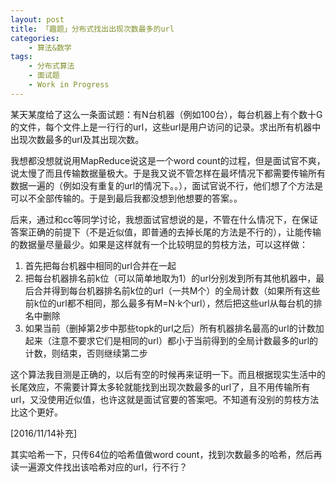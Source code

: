 ```yaml
---
layout: post
title: 「趣题」分布式找出出现次数最多的url
categories:
    - 算法&数学
tags:
    - 分布式算法
    - 面试题
    - Work in Progress
---
```


某天某度给了这么一条面试题：有N台机器（例如100台），每台机器上有个数十G的文件，每个文件上是一行行的url，这些url是用户访问的记录。求出所有机器中出现次数最多的url及其出现次数。

我想都没想就说用MapReduce说这是一个word count的过程，但是面试官不爽，说太慢了而且传输数据量极大。于是我又说不管怎样在最坏情况下都需要传输所有数据一遍的（例如没有重复的url的情况下。。），面试官说不行，他们想了个方法是可以不全部传输的。于是到最后我都没想到他想要的答案。。

后来，通过和cc等同学讨论，我想面试官想说的是，不管在什么情况下，在保证答案正确的前提下（不是近似值，即普通的去掉长尾的方法是不行的），让能传输的数据量尽量最少。如果是这样就有一个比较明显的剪枝方法，可以这样做：

1. 首先把每台机器中相同的url合并在一起
1. 把每台机器排名前k位（可以简单地取为1）的url分别发到所有其他机器中，最后合并得到每台机器排名前k位的url（一共M个）的全局计数（如果所有这些前k位的url都不相同，那么最多有M=N⋅k个url），然后把这些url从每台机的排名中删除
1. 如果当前（删掉第2步中那些topk的url之后）所有机器排名最高的url的计数加起来（注意不要求它们是相同的url）都小于当前得到的全局计数最多的url的计数，则结束，否则继续第二步

这个算法我目测是正确的，以后有空的时候再来证明一下。而且根据现实生活中的长尾效应，不需要计算太多轮就能找到出现次数最多的url了，且不用传输所有url，又没使用近似值，也许这就是面试官要的答案吧。不知道有没别的剪枝方法比这个更好。

[2016/11/14补充]

其实哈希一下，只传64位的哈希值做word
count，找到次数最多的哈希，然后再读一遍源文件找出该哈希对应的url，行不行？

